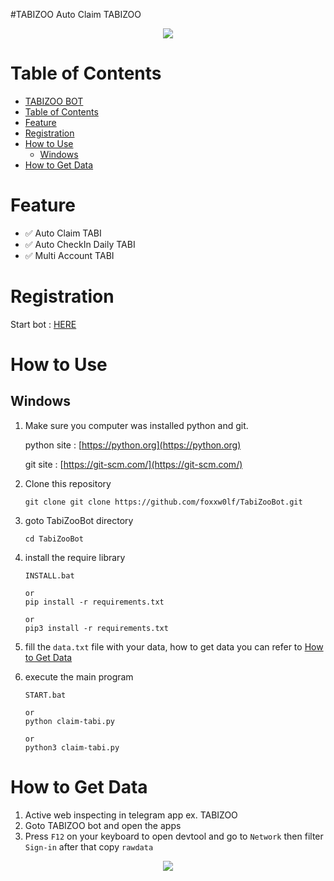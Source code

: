 #TABIZOO
Auto Claim TABIZOO

<center>
<img src="image.png" >
</center>

# Table of Contents
- [TABIZOO BOT](#TABIZOO)
- [Table of Contents](#table-of-contents)
- [Feature](#feature)
- [Registration](#registration)
- [How to Use](#how-to-use)
  - [Windows](#windows)
- [How to Get Data](#how-to-get-data)

# Feature

- ✅ Auto Claim TABI
- ✅ Auto CheckIn Daily TABI
- ✅ Multi Account TABI

# Registration

Start bot : [HERE](https://t.me/tabizoobot/tabizoo?startapp=brK5j)

# How to Use

## Windows 

1. Make sure you computer was installed python and git.
   
   python site : [https://python.org](https://python.org)
   
   git site : [https://git-scm.com/](https://git-scm.com/)

2. Clone this repository
   ```shell
   git clone git clone https://github.com/foxxw0lf/TabiZooBot.git
   ```

3. goto TabiZooBot directory
   ```
   cd TabiZooBot
   ```

4. install the require library
   ```
   INSTALL.bat
   
   or
   pip install -r requirements.txt
   
   or
   pip3 install -r requirements.txt
   ```

5. fill the `data.txt` file with your data, how to get data you can refer to [How to Get Data](#how-to-get-data)
6. execute the main program 
   ```
   START.bat
   
   or
   python claim-tabi.py
   
   or
   python3 claim-tabi.py
   ```
# How to Get Data
   
   1. Active web inspecting in telegram app ex. TABIZOO
   2. Goto TABIZOO bot and open the apps
   3. Press `F12` on your keyboard to open devtool and go to `Network` then filter `Sign-in` after that copy `rawdata`

<center>
<img src="getdata.png" >
</center>
    

